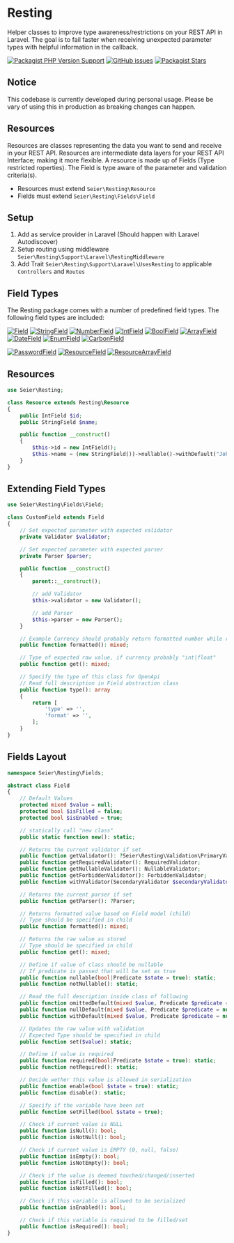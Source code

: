 # Resting

Helper classes to improve type awareness/restrictions on your REST API in Laravel.
The goal is to fail faster when receiving unexpected parameter types with helpful information in the callback.

[![Packagist PHP Version Support](https://img.shields.io/packagist/php-v/ebsp/resting?color=blue&style=for-the-badge)](https://www.php.net/releases/)
[![GitHub issues](https://img.shields.io/github/issues-raw/ebsp/resting?color=red&style=for-the-badge)](https://github.com/ebsp/resting/issues)
[![Packagist Stars](https://img.shields.io/packagist/stars/ebsp/resting?color=yellow&style=for-the-badge)](https://github.com/ebsp/resting/stargazers)

## **Notice**
This codebase is currently developed during personal usage.
Please be vary of using this in production as breaking changes can happen.

## Resources
Resources are classes representing the data you want to send and receive in your REST API.
Resources are intermediate data layers for your REST API Interface; making it more flexible.
A resource is made up of Fields (Type restricted roperties).
The Field is type aware of the parameter and validation criteria(s).

* Resources must extend `Seier\Resting\Resource`
* Fields must extend `Seier\Resting\Fields\Field`

## Setup

1. Add as service provider in Laravel (Should happen with Laravel Autodiscover)
2. Setup routing using middleware `Seier\Resting\Support\Laravel\RestingMiddleware`
3. Add Trait `Seier\Resting\Support\Laravel\UsesResting` to applicable `Controllers` and `Routes`

## Field Types
The Resting package comes with a number of predefined field types. The following field types are included:

[![Field](https://shields.io/badge/Field-blue)](src/Fields/Field.php)
[![StringField](https://shields.io/badge/StringField-blue)](src/Fields/StringField.php)
[![NumberField](https://shields.io/badge/NumberField-blue)](src/Fields/NumberField.php)
[![IntField](https://shields.io/badge/IntField-blue)](src/Fields/IntField.php)
[![BoolField](https://shields.io/badge/BoolField-blue)](src/Fields/BoolField.php)
[![ArrayField](https://shields.io/badge/ArrayField-blue)](src/Fields/ArrayField.php)
[![DateField](https://shields.io/badge/DateField-blue)](src/Fields/DateField.php)
[![EnumField](https://shields.io/badge/EnumField-blue)](src/Fields/EnumField.php)
[![CarbonField](https://shields.io/badge/CarbonField-blue)](src/Fields/CarbonField.php)

[![PasswordField](https://shields.io/badge/PasswordField-blue)](src/Fields/PasswordField.php)
[![ResourceField](https://shields.io/badge/ResourceField-blue)](src/Fields/ResourceField.php)
[![ResourceArrayField](https://shields.io/badge/ResourceArrayField-blue)](src/Fields/ResourceArrayField.php)

## Resources

```php
use Seier\Resting;

class Resource extends Resting\Resource
{
    public IntField $id;
    public StringField $name;

    public function __construct()
    {
        $this->id = new IntField();
        $this->name = (new StringField())->nullable()->withDefault("John Doe");
    }
}
```

## Extending Field Types

```php
use Seier\Resting\Fields\Field;

class CustomField extends Field
{
    // Set expected parameter with expected validator
    private Validator $validator;

    // Set expected parameter with expected parser
    private Parser $parser;

    public function __construct()
    {
        parent::__construct();

        // add Validator
        $this->validator = new Validator();

        // add Parser
        $this->parser = new Parser();
    }

    // Example Currency should probably return formatted number while raw is integer or float
    public function formatted(): mixed;

    // Type of expected raw value, if currency probably "int|float"
    public function get(): mixed;

    // Specify the type of this class for OpenApi
    // Read full description in Field abstraction class
    public function type(): array
    {
        return [
            'type' => '',
            'format' => '',
        ];
    }
}
```

## Fields Layout

```php
namespace Seier\Resting\Fields;

abstract class Field
{
    // Default Values
    protected mixed $value = null;
    protected bool $isFilled = false;
    protected bool $isEnabled = true;

    // statically call "new class"
    public static function new(): static;

    // Returns the current validator if set
    public function getValidator(): ?Seier\Resting\Validation\PrimaryValidator;
    public function getRequiredValidator(): RequiredValidator;
    public function getNullableValidator(): NullableValidator;
    public function getForbiddenValidator(): ForbiddenValidator;
    public function withValidator(SecondaryValidator $secondaryValidator): static;

    // Returns the current parser if set
    public function getParser(): ?Parser;

    // Returns formatted value based on Field model (child)
    // Type should be specified in child
    public function formatted(): mixed;

    // Returns the raw value as stored
    // Type should be specified in child
    public function get(): mixed;

    // Define if value of class should be nullable
    // If predicate is passed that will be set as true
    public function nullable(bool|Predicate $state = true): static;
    public function notNullable(): static;

    // Read the full description inside class of following
    public function omittedDefault(mixed $value, Predicate $predicate = null): static;
    public function nullDefault(mixed $value, Predicate $predicate = null): static;
    public function withDefault(mixed $value, Predicate $predicate = null): static;

    // Updates the raw value with validation
    // Expected Type should be specified in child
    public function set($value): static;

    // Define if value is required
    public function required(bool|Predicate $state = true): static;
    public function notRequired(): static;

    // Decide wether this value is allowed in serialization
    public function enable(bool $state = true): static;
    public function disable(): static;

    // Specify if the variable have been set
    public function setFilled(bool $state = true);

    // Check if current value is NULL
    public function isNull(): bool;
    public function isNotNull(): bool;

    // Check if current value is EMPTY (0, null, false)
    public function isEmpty(): bool;
    public function isNotEmpty(): bool;

    // Check if the value is deemed touched/changed/inserted
    public function isFilled(): bool;
    public function isNotFilled(): bool;

    // Check if this variable is allowed to be serialized
    public function isEnabled(): bool;

    // Check if this variable is required to be filled/set
    public function isRequired(): bool;
}
```